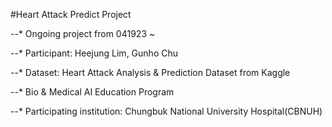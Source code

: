 #Heart Attack Predict Project

--* Ongoing project from 041923 ~

--* Participant: Heejung Lim, Gunho Chu

--* Dataset: Heart Attack Analysis & Prediction Dataset from Kaggle

--* Bio & Medical AI Education Program

--* Participating institution: Chungbuk National University Hospital(CBNUH)
